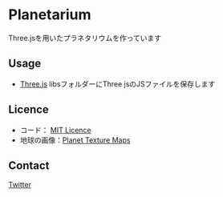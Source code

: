 # Planetarium
Three.jsを用いたプラネタリウムを作っています

## Usage
- [Three.js](https://threejs.org) 
libsフォルダーにThree jsのJSファイルを保存します

## Licence
- コード： [MIT Licence](https://github.com/appare45/Planetarium/blob/master/LICENCE)
- 地球の画像：[Planet Texture Maps](http://planetpixelemporium.com/planets.html)


## Contact
[Twitter](https://twitter.com/Appare45)